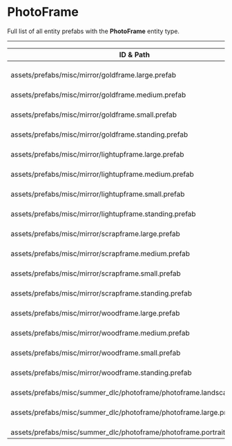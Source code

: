 # PhotoFrame
Full list of all <Badge type="warning" text="19"/> entity prefabs with the **PhotoFrame** entity type.

---
| ID & Path |
| --- |
| <a href="#1911691685"><Badge id="1911691685" type="tip" text="#"/></a> <Badge type="tip" text="1911691685"/> <br> assets/prefabs/misc/mirror/goldframe.large.prefab |
| <a href="#1519085902"><Badge id="1519085902" type="tip" text="#"/></a> <Badge type="tip" text="1519085902"/> <br> assets/prefabs/misc/mirror/goldframe.medium.prefab |
| <a href="#2026522500"><Badge id="2026522500" type="tip" text="#"/></a> <Badge type="tip" text="2026522500"/> <br> assets/prefabs/misc/mirror/goldframe.small.prefab |
| <a href="#761155049"><Badge id="761155049" type="tip" text="#"/></a> <Badge type="tip" text="761155049"/> <br> assets/prefabs/misc/mirror/goldframe.standing.prefab |
| <a href="#30362863"><Badge id="30362863" type="tip" text="#"/></a> <Badge type="tip" text="30362863"/> <br> assets/prefabs/misc/mirror/lightupframe.large.prefab |
| <a href="#1949721915"><Badge id="1949721915" type="tip" text="#"/></a> <Badge type="tip" text="1949721915"/> <br> assets/prefabs/misc/mirror/lightupframe.medium.prefab |
| <a href="#3411109498"><Badge id="3411109498" type="tip" text="#"/></a> <Badge type="tip" text="3411109498"/> <br> assets/prefabs/misc/mirror/lightupframe.small.prefab |
| <a href="#882247664"><Badge id="882247664" type="tip" text="#"/></a> <Badge type="tip" text="882247664"/> <br> assets/prefabs/misc/mirror/lightupframe.standing.prefab |
| <a href="#1380032136"><Badge id="1380032136" type="tip" text="#"/></a> <Badge type="tip" text="1380032136"/> <br> assets/prefabs/misc/mirror/scrapframe.large.prefab |
| <a href="#2422617131"><Badge id="2422617131" type="tip" text="#"/></a> <Badge type="tip" text="2422617131"/> <br> assets/prefabs/misc/mirror/scrapframe.medium.prefab |
| <a href="#2578452179"><Badge id="2578452179" type="tip" text="#"/></a> <Badge type="tip" text="2578452179"/> <br> assets/prefabs/misc/mirror/scrapframe.small.prefab |
| <a href="#401411871"><Badge id="401411871" type="tip" text="#"/></a> <Badge type="tip" text="401411871"/> <br> assets/prefabs/misc/mirror/scrapframe.standing.prefab |
| <a href="#117164922"><Badge id="117164922" type="tip" text="#"/></a> <Badge type="tip" text="117164922"/> <br> assets/prefabs/misc/mirror/woodframe.large.prefab |
| <a href="#400455462"><Badge id="400455462" type="tip" text="#"/></a> <Badge type="tip" text="400455462"/> <br> assets/prefabs/misc/mirror/woodframe.medium.prefab |
| <a href="#3008094320"><Badge id="3008094320" type="tip" text="#"/></a> <Badge type="tip" text="3008094320"/> <br> assets/prefabs/misc/mirror/woodframe.small.prefab |
| <a href="#3197140845"><Badge id="3197140845" type="tip" text="#"/></a> <Badge type="tip" text="3197140845"/> <br> assets/prefabs/misc/mirror/woodframe.standing.prefab |
| <a href="#329573570"><Badge id="329573570" type="tip" text="#"/></a> <Badge type="tip" text="329573570"/> <br> assets/prefabs/misc/summer_dlc/photoframe/photoframe.landscape.prefab |
| <a href="#3931119293"><Badge id="3931119293" type="tip" text="#"/></a> <Badge type="tip" text="3931119293"/> <br> assets/prefabs/misc/summer_dlc/photoframe/photoframe.large.prefab |
| <a href="#1814168131"><Badge id="1814168131" type="tip" text="#"/></a> <Badge type="tip" text="1814168131"/> <br> assets/prefabs/misc/summer_dlc/photoframe/photoframe.portrait.prefab |
